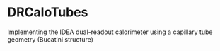 # DRCaloTubes

Implementing the IDEA dual-readout calorimeter using a capillary tube geometry (Bucatini structure) 
